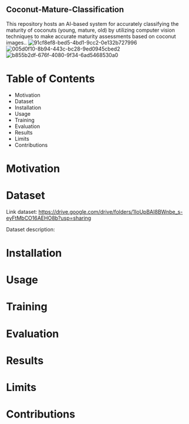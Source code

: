 ## Coconut-Mature-Classification
This repository hosts an AI-based system for accurately classifying the maturity of coconuts (young, mature, old) by utilizing computer vision techniques to make accurate maturity assessments based on coconut images..
![91cf8ef8-bed5-4bd1-9cc2-0e132b727996](https://github.com/TruongTrongTien/Coconut-Mature-Classification/assets/118901444/be26a665-6e9b-42fb-b16b-9b31634b4c83)
![005d0f10-8b94-443c-bc28-9ed0945cbed2](https://github.com/TruongTrongTien/Coconut-Mature-Classification/assets/118901444/86cccd41-9b94-4c08-8a54-f50924b92075)
![b855b2df-676f-4080-9f34-6ad5468530a0](https://github.com/TruongTrongTien/Coconut-Mature-Classification/assets/118901444/2511fb56-1c3a-4eff-8462-4b0739b91624)

# Table of Contents
* Motivation
* Dataset
* Installation
* Usage
* Training
* Evaluation
* Results
* Limits
* Contributions

# Motivation
# Dataset
Link dataset: https://drive.google.com/drive/folders/1IoUpBAI8BWnbe_s-eyFtMbCO16AEHO8b?usp=sharing

Dataset description:
# Installation
# Usage
# Training
# Evaluation
# Results
# Limits
# Contributions
